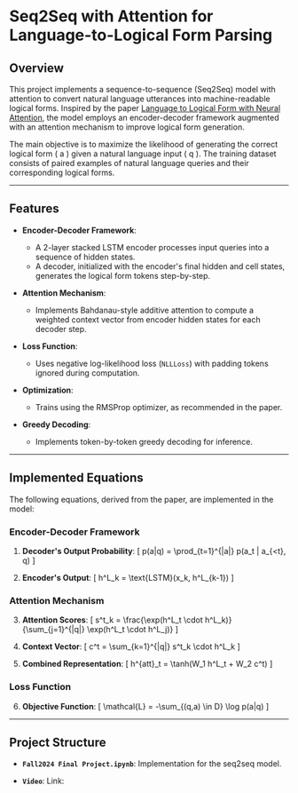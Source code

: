 # **Seq2Seq with Attention for Language-to-Logical Form Parsing**

## **Overview**
This project implements a sequence-to-sequence (Seq2Seq) model with attention to convert natural language utterances into machine-readable logical forms. Inspired by the paper [Language to Logical Form with Neural Attention](https://aclanthology.org/P16-1004.pdf), the model employs an encoder-decoder framework augmented with an attention mechanism to improve logical form generation.

The main objective is to maximize the likelihood of generating the correct logical form \( a \) given a natural language input \( q \). The training dataset consists of paired examples of natural language queries and their corresponding logical forms.

---

## **Features**
- **Encoder-Decoder Framework**:
  - A 2-layer stacked LSTM encoder processes input queries into a sequence of hidden states.
  - A decoder, initialized with the encoder's final hidden and cell states, generates the logical form tokens step-by-step.
  
- **Attention Mechanism**:
  - Implements Bahdanau-style additive attention to compute a weighted context vector from encoder hidden states for each decoder step.

- **Loss Function**:
  - Uses negative log-likelihood loss (`NLLLoss`) with padding tokens ignored during computation.

- **Optimization**:
  - Trains using the RMSProp optimizer, as recommended in the paper.

- **Greedy Decoding**:
  - Implements token-by-token greedy decoding for inference.

---

## **Implemented Equations**
The following equations, derived from the paper, are implemented in the model:

### Encoder-Decoder Framework
1. **Decoder's Output Probability**:
   \[
   p(a|q) = \prod_{t=1}^{|a|} p(a_t | a_{<t}, q)
   \]

2. **Encoder's Output**:
   \[
   h^L_k = \text{LSTM}(x_k, h^L_{k-1})
   \]

### Attention Mechanism
3. **Attention Scores**:
   \[
   s^t_k = \frac{\exp(h^L_t \cdot h^L_k)}{\sum_{j=1}^{|q|} \exp(h^L_t \cdot h^L_j)}
   \]

4. **Context Vector**:
   \[
   c^t = \sum_{k=1}^{|q|} s^t_k \cdot h^L_k
   \]

5. **Combined Representation**:
   \[
   h^{att}_t = \tanh(W_1 h^L_t + W_2 c^t)
   \]

### Loss Function
6. **Objective Function**:
   \[
   \mathcal{L} = -\sum_{(q,a) \in D} \log p(a|q)
   \]

---

## **Project Structure**
- **`Fall2024 Final Project.ipynb`**:
  Implementation for the seq2seq model.

- **`Video`**:
  Link: 
  

  
